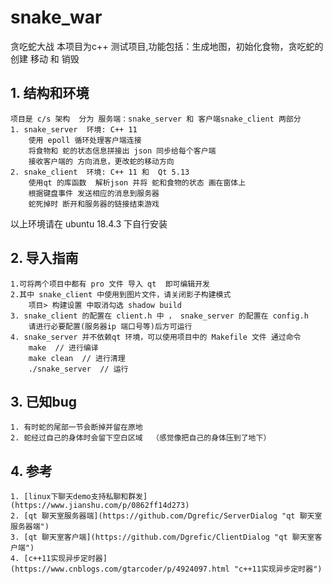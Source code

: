 # snake_war
贪吃蛇大战
本项目为c++ 测试项目,功能包括：生成地图，初始化食物，贪吃蛇的 创建 移动 和 销毁
## 1. 结构和环境
	项目是 c/s 架构  分为 服务端：snake_server 和 客户端snake_client 两部分
	1. snake_server  环境: C++ 11
		使用 epoll 循环处理客户端连接
		将食物和 蛇的状态信息拼接出 json 同步给每个客户端
		接收客户端的 方向消息，更改蛇的移动方向
	2. snake_client  环境: C++ 11 和  Qt 5.13
		使用qt 的库函数  解析json 并将 蛇和食物的状态 画在窗体上
		根据键盘事件 发送相应的消息到服务器
		蛇死掉时 断开和服务器的链接结束游戏
以上环境请在 ubuntu 18.4.3 下自行安装 
## 2. 导入指南
	1.可将两个项目中都有 pro 文件 导入 qt  即可编辑开发
	2.其中 snake_client 中使用到图片文件，请关闭影子构建模式
		项目>	构建设置 中取消勾选 shadow build
	3. snake_client 的配置在 client.h 中 ， snake_server 的配置在 config.h  
		请进行必要配置(服务器ip 端口号等)后方可运行
	4. snake_server 并不依赖qt 环境，可以使用项目中的 Makefile 文件 通过命令
		make  // 进行编译
		make clean  // 进行清理
		./snake_server  // 运行
## 3. 已知bug 
	1. 有时蛇的尾部一节会断掉并留在原地
	2. 蛇经过自己的身体时会留下空白区域  （感觉像把自己的身体压到了地下）
## 4. 参考
	1. [linux下聊天demo支持私聊和群发](https://www.jianshu.com/p/0862ff14d273)
	2. [qt 聊天室服务器端](https://github.com/Dgrefic/ServerDialog "qt 聊天室服务器端")
	3. [qt 聊天室客户端](https://github.com/Dgrefic/ClientDialog "qt 聊天室客户端")
	4. [c++11实现异步定时器](https://www.cnblogs.com/gtarcoder/p/4924097.html "c++11实现异步定时器")
